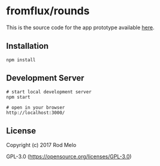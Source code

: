 # fromflux/rounds

This is the source code for the app prototype available [here](http://fromflux.com).

## Installation

```
npm install
```

## Development Server
```
# start local development server
npm start

# open in your browser
http://localhost:3000/
```

## License

Copyright (c) 2017 Rod Melo

GPL-3.0 (https://opensource.org/licenses/GPL-3.0)